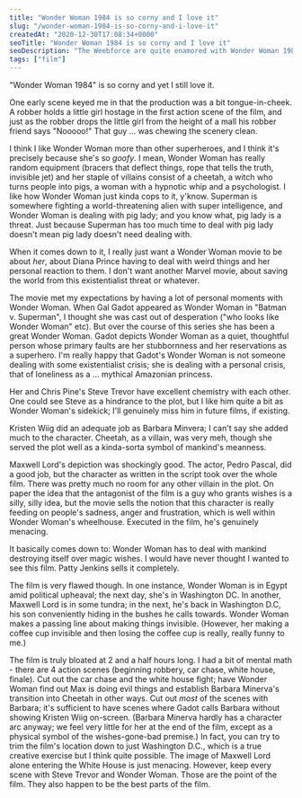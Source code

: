 ```yaml
---
title: "Wonder Woman 1984 is so corny and I love it"
slug: "/wonder-woman-1984-is-so-corny-and-i-love-it"
createdAt: "2020-12-30T17:08:34+0000"
seoTitle: "Wonder Woman 1984 is so corny and I love it"
seoDescription: "The Weebforce are quite enamored with Wonder Woman 1984."
tags: ["film"]
---
```

"Wonder Woman 1984" is so corny and yet I still love it.

One early scene keyed me in that the production was a bit tongue-in-cheek. A robber holds a little girl hostage in the first action scene of the film, and just as the robber drops the little girl from the height of a mall his robber friend says "Nooooo!" That guy ... was chewing the scenery clean.

I think I like Wonder Woman more than other superheroes, and I think it's precisely because she's so *goofy*. I mean, Wonder Woman has really random equipment (bracers that deflect things, rope that tells the truth, invisible jet) and her staple of villains consist of a cheetah, a witch who turns people into pigs, a woman with a hypnotic whip and a psychologist. I like how Wonder Woman just kinda cops to it, y'know. Superman is somewhere fighting a world-threatening alien with super intelligence, and Wonder Woman is dealing with pig lady; and you know what, pig lady is a threat. Just because Superman has too much time to deal with pig lady doesn't mean pig lady doesn't need dealing with.

When it comes down to it, I really just want a Wonder Woman movie to be about *her*, about Diana Prince having to deal with weird things and her personal reaction to them. I don't want another Marvel movie, about saving the world from this existentialist threat or whatever.

The movie met my expectations by having a lot of personal moments with Wonder Woman. When Gal Gadot appeared as Wonder Woman in "Batman v. Superman", I thought she was cast out of desperation ("who looks like Wonder Woman" etc). But over the course of this series she has been a great Wonder Woman. Gadot depicts Wonder Woman as a quiet, thoughtful person whose primary faults are her stubbornness and her reservations as a superhero. I'm really happy that Gadot's Wonder Woman is not someone dealing with some existentialist crisis; she is dealing with a personal crisis, that of loneliness as a ... mythical Amazonian princess.

Her and Chris Pine's Steve Trevor have excellent chemistry with each other. One could see Steve as a hindrance to the plot, but I like him quite a bit as Wonder Woman's sidekick; I'll genuinely miss him in future films, if existing.

Kristen Wiig did an adequate job as Barbara Minvera; I can't say she added much to the character. Cheetah, as a villain, was very meh, though she served the plot well as a kinda-sorta symbol of mankind's meanness.

Maxwell Lord's depiction was shockingly good. The actor, Pedro Pascal, did a good job, but the character as written in the script took over the whole film. There was pretty much no room for any other villain in the plot. On paper the idea that the antagonist of the film is a guy who grants wishes is a silly, silly idea, but the movie sells the notion that this character is really feeding on people's sadness, anger and frustration, which is well within Wonder Woman's wheelhouse. Executed in the film, he's genuinely menacing.

It basically comes down to: Wonder Woman has to deal with mankind destroying itself over magic wishes. I would have never thought I wanted to see this film. Patty Jenkins sells it completely.

The film is very flawed though. In one instance, Wonder Woman is in Egypt amid political upheaval; the next day, she's in Washington DC. In another, Maxwell Lord is in some tundra; in the next, he's back in Washington D.C, his son conveniently hiding in the bushes he calls towards. Wonder Woman makes a passing line about making things invisible. (However, her making a coffee cup invisible and then losing the coffee cup is really, really funny to me.)

The film is truly bloated at 2 and a half hours long. I had a bit of mental math - there are 4 action scenes (beginning robbery, car chase, white house, finale). Cut out the car chase and the white house fight; have Wonder Woman find out Max is doing evil things and establish Barbara Minerva's transition into Cheetah in other ways. Cut out *most* of the scenes with Barbara; it's sufficient to have scenes where Gadot calls Barbara without showing Kristen Wiig on-screen. (Barbara Minerva hardly has a character arc anyway; we feel very little for her at the end of the film, except as a physical symbol of the wishes-gone-bad premise.) In fact, you can try to trim the film's location down to just Washington D.C., which is a true creative exercise but I think quite possible. The image of Maxwell Lord alone entering the White House is just menacing. However, keep every scene with Steve Trevor and Wonder Woman. Those are the point of the film. They also happen to be the best parts of the film.
